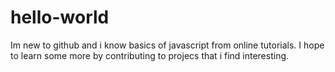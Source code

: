 # hello-world
Im new to github and i know basics of javascript from online tutorials.
I hope to learn some more by contributing to projecs that i find interesting.
